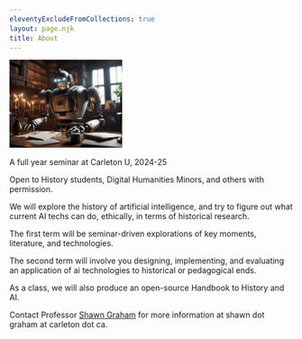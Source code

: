 ```yaml
---
eleventyExcludeFromCollections: true
layout: page.njk
title: About
---
```


<img src="/assets/images/robot3.webp" alt="robot archivist" width="200"/>


A full year seminar at Carleton U, 2024-25

Open to History students, Digital Humanities Minors, and others with permission.

We will explore the history of artificial intelligence, and try to figure out what current AI techs can do, ethically, in terms of historical research.

The first term will be seminar-driven explorations of key moments, literature, and technologies.

The second term will involve you designing, implementing, and evaluating an application of ai technologies to historical or pedagogical ends.

As a class, we will also produce an open-source Handbook to History and AI.

Contact Professor [Shawn Graham](https://shawngraham.github.io) for more information at shawn dot graham at carleton dot ca.